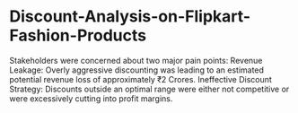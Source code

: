 # Discount-Analysis-on-Flipkart-Fashion-Products
Stakeholders were concerned about two major pain points:  Revenue Leakage: Overly aggressive discounting was leading to an estimated potential revenue loss of approximately ₹2 Crores.  Ineffective Discount Strategy: Discounts outside an optimal range were either not competitive or were excessively cutting into profit margins.
